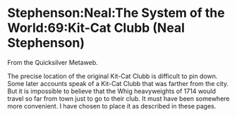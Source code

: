 
# Stephenson:Neal:The System of the World:69:Kit-Cat Clubb (Neal Stephenson)

From the Quicksilver Metaweb.

The precise location of the original Kit-Cat Clubb is difficult to pin down. Some later accounts speak of a Kit-Cat Clubb that was farther from the city. But it is impossible to believe that the Whig heavyweights of 1714 would travel so far from town just to go to their club. It must have been somewhere more convenient. I have chosen to place it as described in these pages.
